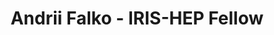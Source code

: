 ---
layout: fellow
pagetype: fellow
shortname: andriiknu
permalink: /fellows/andriiknu.html
fellow-name: Andrii Falko
title: Andrii Falko - IRIS-HEP Fellow
active: True
dates:
- start: 2022-06-27
  end: 2022-09-18
- start: 2023-06-12
  end: 2023-09-03
photo: /assets/images/team/fellows-2022/Andrii_Falko.jpg
institution: Taras Shevchenko National University of Kyiv
e-mail: andrey2000fal@gmail.com

projects:
- project_title: An RDataFrame implementation for the Analysis Grand Challenge
  project_goal: >
      Providing a new implementation of the t-quark pair production analysis from the IRIS-HEP Analysis Grand Challenge (AGC) using ROOT's RDataFrame instead of Coffea.
  mentors:
    - Enrico Guiraud (CERN)
  proposal: /assets/pdf/fellows-2022/204-proposal-Andrii-Falko.pdf

projects:
- project_title: An RDataFrame implementation for the new Analysis Grand Challenge version
  project_goal: >
      Providing an RDataFrame implementation of the newest Analysis Grand Challenge (AGC) version (2.0.0).
  mentors:
    - Enrico Guiraud
    - Alexander Held
  proposal: /assets/pdf/fellows-2023/U009-proposal-Andrii-Falko.pdf

presentations:
- title: An RDataFrame implementation for the Analysis Grand Challenge
  date: 2022-09-28
  url: https://indico.cern.ch/event/1195272/contributions/5064324/attachments/2518090/4329526/The%20RDF%20tt%20Andrii%20Falko.pdf
  meeting: IRIS-HEP Fellows Presentations 2022
  meetingurl: https://indico.cern.ch/event/1195272/
  recordingurl: https://youtu.be/01mHSh-gnXs
  focus-area:
current_status: >

github-username: andriiknu
---